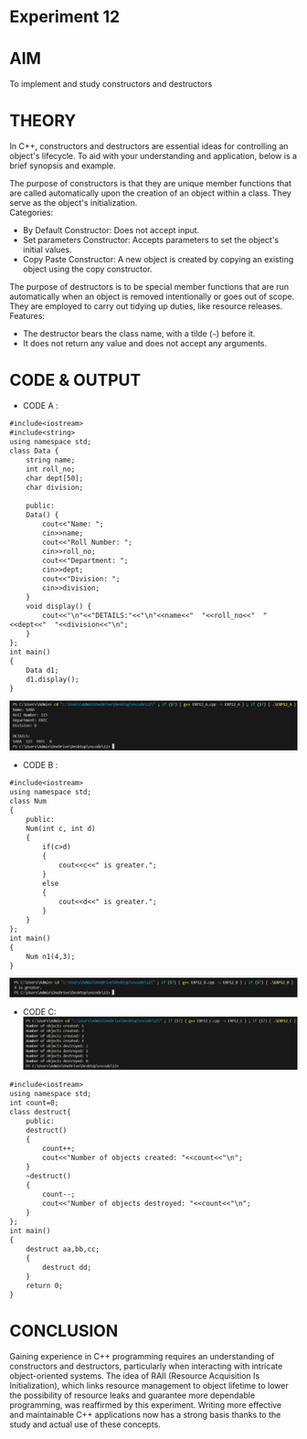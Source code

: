 # Experiment 12
# AIM
To implement and study constructors and destructors
# THEORY
In C++, constructors and destructors are essential ideas for controlling an object's lifecycle. To aid with your understanding and application, below is a brief synopsis and example. <br>

The purpose of constructors is that they are unique member functions that are called automatically upon the creation of an object within a class. They serve as the object's initialization. <BR>
Categories: <BR>
* By Default Constructor: Does not accept input.
* Set parameters Constructor: Accepts parameters to set the object's initial values.
* Copy Paste Constructor: A new object is created by copying an existing object using the copy constructor. <br>

The purpose of destructors is to be special member functions that are run automatically when an object is removed intentionally or goes out of scope. They are employed to carry out tidying up duties, like resource releases.<br>
Features:
* The destructor bears the class name, with a tilde (`~`) before it.
* It does not return any value and does not accept any arguments.

# CODE & OUTPUT 
* CODE A : <BR>
```
#include<iostream> 
#include<string>
using namespace std; 
class Data {
    string name;
    int roll_no;
    char dept[50];
    char division;

    public:
    Data() {
        cout<<"Name: ";
        cin>>name;
        cout<<"Roll Number: ";
        cin>>roll_no;
        cout<<"Department: ";
        cin>>dept;
        cout<<"Division: ";
        cin>>division;
    }
    void display() {
        cout<<"\n"<<"DETAILS:"<<"\n"<<name<<"  "<<roll_no<<"  "<<dept<<"  "<<division<<"\n";
    }
};
int main() 
{
    Data d1;
    d1.display();
}
```
![CODE 12A](https://github.com/sarakanyal03/CDS_Experiment12/blob/main/12A.png)
* CODE B : <BR>
```
#include<iostream>
using namespace std;
class Num
{
    public:
    Num(int c, int d)
    {
        if(c>d)
        {
            cout<<c<<" is greater.";
        }
        else 
        {
            cout<<d<<" is greater.";
        }
    }
};
int main()
{
    Num n1(4,3);
} 
```
![CODE 12B](https://github.com/sarakanyal03/CDS_Experiment12/blob/main/12B.png)
* CODE C: <BR>
![CODE 12C](https://github.com/sarakanyal03/CDS_Experiment12/blob/main/12C.png)
```
#include<iostream>
using namespace std;
int count=0;
class destruct{
    public:
    destruct()
    {
        count++;
        cout<<"Number of objects created: "<<count<<"\n";
    }
    ~destruct()
    {
        count--;
        cout<<"Number of objects destroyed: "<<count<<"\n";
    }
};
int main()
{
    destruct aa,bb,cc;
    {
        destruct dd;
    }
    return 0;
} 
```
# CONCLUSION
Gaining experience in C++ programming requires an understanding of constructors and destructors, particularly when interacting with intricate object-oriented systems. The idea of RAII (Resource Acquisition Is Initialization), which links resource management to object lifetime to lower the possibility of resource leaks and guarantee more dependable programming, was reaffirmed by this experiment. Writing more effective and maintainable C++ applications now has a strong basis thanks to the study and actual use of these concepts.
